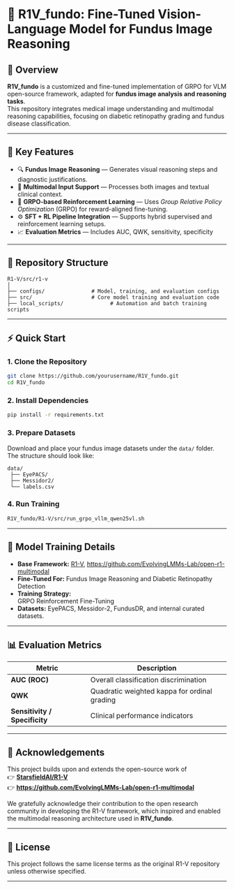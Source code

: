 # 🧠 R1V_fundo: Fine-Tuned Vision-Language Model for Fundus Image Reasoning

## 📘 Overview

**R1V_fundo** is a customized and fine-tuned implementation of GRPO for VLM open-source framework, adapted for **fundus image analysis and reasoning tasks**.  
This repository integrates medical image understanding and multimodal reasoning capabilities, focusing on diabetic retinopathy grading and fundus disease classification.

---

## 🚀 Key Features

- 🔍 **Fundus Image Reasoning** — Generates visual reasoning steps and diagnostic justifications.  
- 🧩 **Multimodal Input Support** — Processes both images and textual clinical context.  
- 🧠 **GRPO-based Reinforcement Learning** — Uses *Group Relative Policy Optimization* (GRPO) for reward-aligned fine-tuning.  
- ⚙️ **SFT + RL Pipeline Integration** — Supports hybrid supervised and reinforcement learning setups.  
- 📈 **Evaluation Metrics** — Includes AUC, QWK, sensitivity, specificity  

---

## 📂 Repository Structure

```
R1-V/src/r1-v
│
├── configs/               # Model, training, and evaluation configs
├── src/                   # Core model training and evaluation code
├── local_scripts/               # Automation and batch training scripts

```

---

## ⚡ Quick Start

### 1. Clone the Repository
```bash
git clone https://github.com/yourusername/R1V_fundo.git
cd R1V_fundo
```

### 2. Install Dependencies
```bash
pip install -r requirements.txt
```

### 3. Prepare Datasets
Download and place your fundus image datasets under the `data/` folder.  
The structure should look like:
```
data/
 ├── EyePACS/
 ├── Messidor2/
 └── labels.csv
```

### 4. Run Training
```bash
R1V_fundo/R1-V/src/run_grpo_vllm_qwen25vl.sh
```


---

## 🧪 Model Training Details

- **Base Framework:** [R1-V](https://github.com/StarsfieldAI/R1-V), https://github.com/EvolvingLMMs-Lab/open-r1-multimodal
- **Fine-Tuned For:** Fundus Image Reasoning and Diabetic Retinopathy Detection  
- **Training Strategy:**  
     GRPO Reinforcement Fine-Tuning  
- **Datasets:** EyePACS, Messidor-2, FundusDR, and internal curated datasets.  

---

## 📊 Evaluation Metrics

| Metric | Description |
|--------|--------------|
| **AUC (ROC)** | Overall classification discrimination |
| **QWK** | Quadratic weighted kappa for ordinal grading |
| **Sensitivity / Specificity** | Clinical performance indicators |

---

## 📜 Acknowledgements

This project builds upon and extends the open-source work of  
👉 **[StarsfieldAI/R1-V](https://github.com/StarsfieldAI/R1-V)**  
👉 **https://github.com/EvolvingLMMs-Lab/open-r1-multimodal** 

We gratefully acknowledge their contribution to the open research community in developing the R1-V framework, which inspired and enabled the multimodal reasoning architecture used in **R1V_fundo**.

---

## 📄 License

This project follows the same license terms as the original R1-V repository unless otherwise specified.  



---

